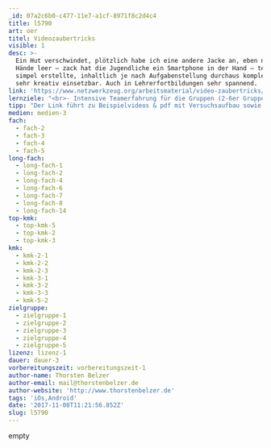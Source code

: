 ```yaml
---
_id: 07a2c6b0-c477-11e7-a1cf-8971f8c2d4c4
title: l5790
art: oer
titel: Videozaubertricks
visible: 1
desc: >-
  Ein Hut verschwindet, plötzlich habe ich eine andere Jacke an, eben noch die
  Hände leer – zack hat die Jugendliche ein Smartphone in der Hand – technisch
  simpel erstellte, inhaltlich je nach Aufgabenstellung durchaus komplex und
  sehr kreativ einsetzbar. Auch in Lehrerfortbildungen sehr spannend.
link: 'https://www.netzwerkzeug.org/arbeitsmaterial/video-zaubertricks/'
lernziele: "<br>- Intensive Teamerfahrung für die Gruppen (2-6er Gruppen pro Gerät).<br>- Erlernen simpler Videoschnittsoftware – vorzugsweise Tablet oder Smartphone<br>- App. Projekt leicht erweiterbar durch Upload in den eigenen Blog.<br>Da die Aufgabenstellung inhaltlich variabel ist, kann die Methode nahezu für alle Fächer angewendet werden."
tipp: "Der Link führt zu Beispielvideos & pdf mit Versuchsaufbau sowie Dokufotos.<br>Eine Schritt für Schritt Anleitung für den ersten \"unkreativen\" Zaubertrick liegt bei.<br>Genutzt wurde die Idee bisher für folgendes:<br>1. VorschülerInnen haben mit 4 Kleidersettings den Frühling, Sommer, Herbst und Winter als Videozaubertrick umgesetzt.<br>2. SchülerInnen haben für einen Zirkusauftritt die Videos im Beispiel erstellt und dann in die Zirkusaufführung eingebaut.<br>3. Jugendliche haben im Sternchenthema (Bildungsplan BW) \"Selbstdarstellung\" in Kunst ein Vorher und ein Nachher (Wie wäre ich gerne?) erstellt.<br>Es ist zwingend nötig, mit Stativ zu arbeiten. Nur so werden die Videos zufriedenstellend. Stative können aber auch Milchpackungen/ Stühle/ Boxen usw. sein. Hier finden SchülerInnen kreative Möglichkeiten, sollten keine Stative vorhanden sein."
medien: medien-3
fach:
  - fach-2
  - fach-3
  - fach-4
  - fach-5
long-fach:
  - long-fach-1
  - long-fach-2
  - long-fach-4
  - long-fach-6
  - long-fach-7
  - long-fach-8
  - long-fach-14
top-kmk:
  - top-kmk-5
  - top-kmk-2
  - top-kmk-3
kmk:
  - kmk-2-1
  - kmk-2-2
  - kmk-2-3
  - kmk-3-1
  - kmk-3-2
  - kmk-3-3
  - kmk-5-2
zielgruppe:
  - zielgruppe-1
  - zielgruppe-2
  - zielgruppe-3
  - zielgruppe-4
  - zielgruppe-5
lizenz: lizenz-1
dauer: dauer-3
vorbereitungszeit: vorbereitungszeit-1
author-name: Thorsten Belzer
author-email: mail@thorstenbelzer.de
author-website: 'http://www.thorstenbelzer.de'
tags: 'iOs,Android'
date: '2017-11-08T11:21:56.852Z'
slug: l5790
---
```

empty
